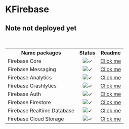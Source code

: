 # KFirebase

## Note not deployed yet

<br>

<table>
  <tr>
    <th style="text-align:center;">Name packages</th>
    <th style="text-align:center;">Status</th>
    <th style="text-align:center;">Readme</th>
  </tr>
  <tr>
    <td style="">Firebase Core</td>
    <td style="text-align:center;"><img src="https://img.shields.io/badge/%20✓-green?style=flat-square&color=276221" alt="✓"></td>
    <td style="text-align:center;"><a href="https://github.com/the-best-is-best/KFirebase/blob/main/FirebaseCore/readme.md">Click me</a></td>
  </tr>
  <tr>
    <td style="">Firebase Messaging</td>
    <td style="text-align:center;"><img src="https://img.shields.io/badge/%20✓-green?style=flat-square&color=276221" alt="✓"></td>
    <td style="text-align:center;"><a href="https://github.com/the-best-is-best/KFirebase/blob/main/FirebaseMessaging/readme.md">Click me</a></td>
  </tr>
  <tr>
    <td style="">Firebase Analytics</td>
    <td style="text-align:center;"><img src="https://img.shields.io/badge/%20✓-green?style=flat-square&color=276221" alt="✓"></td>
    <td style="text-align:center;"><a href="https://github.com/the-best-is-best/KFirebase/blob/main/FirebaseAnalytics/readme.md">Click me</a></td>
  </tr>
  <tr>
    <td style="">Firebase Crashlytics</td>
    <td style="text-align:center;"><img src="https://img.shields.io/badge/%20✓-green?style=flat-square&color=276221" alt="✓"></td>
    <td style="text-align:center;"><a href="https://github.com/the-best-is-best/KFirebase/blob/main/FirebaseCrashlytics/readme.md">Click me</a></td>
  </tr>
    <tr>
    <td style="">Firebase Auth</td>
    <td style="text-align:center;"><img src="https://img.shields.io/badge/%20✓-green?style=flat-square&color=ffd32c" alt="✓"></td>
    <td style="text-align:center;"><a href="https://github.com/the-best-is-best/KFirebase/blob/main/FirebaseAuth/readme.md">Click me</a></td>
  </tr>
    </tr>
    <tr>
        <td style="">Firebase Firestore</td>
        <td style="text-align:center;"><img src="https://img.shields.io/badge/%20✓-green?style=flat-square&color=ffd32c" alt="✓"></td>
        <td style="text-align:center;"><a href="https://github.com/the-best-is-best/KFirebase/blob/main/FirebaseFirestore/readme.md">Click me</a></td>
    </tr>
     <tr>
        <td style="">Firebase Realtime Database</td>
        <td style="text-align:center;"><img src="https://img.shields.io/badge/%20✓-green?style=flat-square&color=276221" alt="✓"></td>
        <td style="text-align:center;"><a href="https://github.com/the-best-is-best/KFirebase/blob/main/FirebaseDatabase/readme.md">Click me</a></td>
    </tr>
        <tr>
        <td style="">Firebase Cloud Storage</td>
        <td style="text-align:center;"><img src="https://img.shields.io/badge/%20✓-green?style=flat-square&color=ffd32c" alt="✓"></td>
        <td style="text-align:center;"><a href="https://github.com/the-best-is-best/KFirebase/blob/main/FirebaseStorage/readme.md">Click me</a></td>

[//]: # (    </tr>)

[//]: # (        <tr>)

[//]: # (        <td style="">Firebase Remote Config</td>)

[//]: # (        <td style="text-align:center;"><img src="https://img.shields.io/badge/%20x-red?style=flat-square&color=c30010" alt="x"></td>)

[//]: # (        <td style="text-align:center;"><a href="https://github.com/the-best-is-best/KFirebase/blob/main/FirebaseRemoteConfig/readme.md">Click me</a></td>)

[//]: # (    </tr>)
</table>
